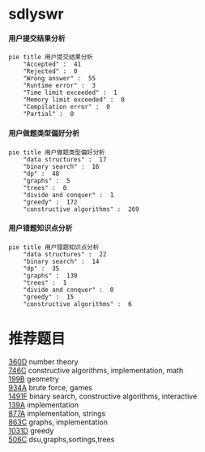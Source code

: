 # sdlyswr

<!-- tabs:start -->



#### **用户提交结果分析**

```mermaid
pie title 用户提交结果分析
    "Accepted" :  41
    "Rejected" :  0
    "Wrong answer" :  55
    "Runtime error" :  3
    "Time limit exceeded" :  1
    "Memory limit exceeded" :  0
    "Compilation error" :  0
    "Partial" :  0
```

#### **用户做题类型偏好分析**

```mermaid
pie title 用户做题类型偏好分析
    "data structures" :  17
    "binary search" :  16
    "dp" :  48
    "graphs" :  5
    "trees" :  0
    "divide and conquer" :  1
    "greedy" :  172
    "constructive algorithms" :  269
```
#### **用户错题知识点分析**

```mermaid
pie title 用户错题知识点分析
    "data structures" :  22
    "binary search" :  14
    "dp" :  35
    "graphs" :  130
    "trees" :  1
    "divide and conquer" :  0
    "greedy" :  15
    "constructive algorithms" :  6
```



<!-- tabs:end -->
# 推荐题目
[360D](https://codeforces.com/contest/360/problem/D)		number theory		  
[746C](https://codeforces.com/contest/746/problem/C)		constructive algorithms,
                        implementation,
                        math		  
[199B](https://codeforces.com/contest/199/problem/B)		geometry		  
[934A](https://codeforces.com/contest/934/problem/A)		brute force,
                        games		  
[1491F](https://codeforces.com/contest/1491/problem/F)		binary search,
                        constructive algorithms,
                        interactive		  
[139A](https://codeforces.com/contest/139/problem/A)		implementation		  
[877A](https://codeforces.com/contest/877/problem/A)		implementation,
                        strings		  
[863C](https://codeforces.com/contest/863/problem/C)		graphs,
                        implementation		  
[1031D](https://codeforces.com/contest/1031/problem/D)		greedy		  
[506C](https://codeforces.com/contest/506/problem/C)		dsu,graphs,sortings,trees		  
